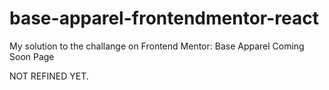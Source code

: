 # base-apparel-frontendmentor-react
My solution to the challange on Frontend Mentor: Base Apparel Coming Soon Page 

NOT REFINED YET.
